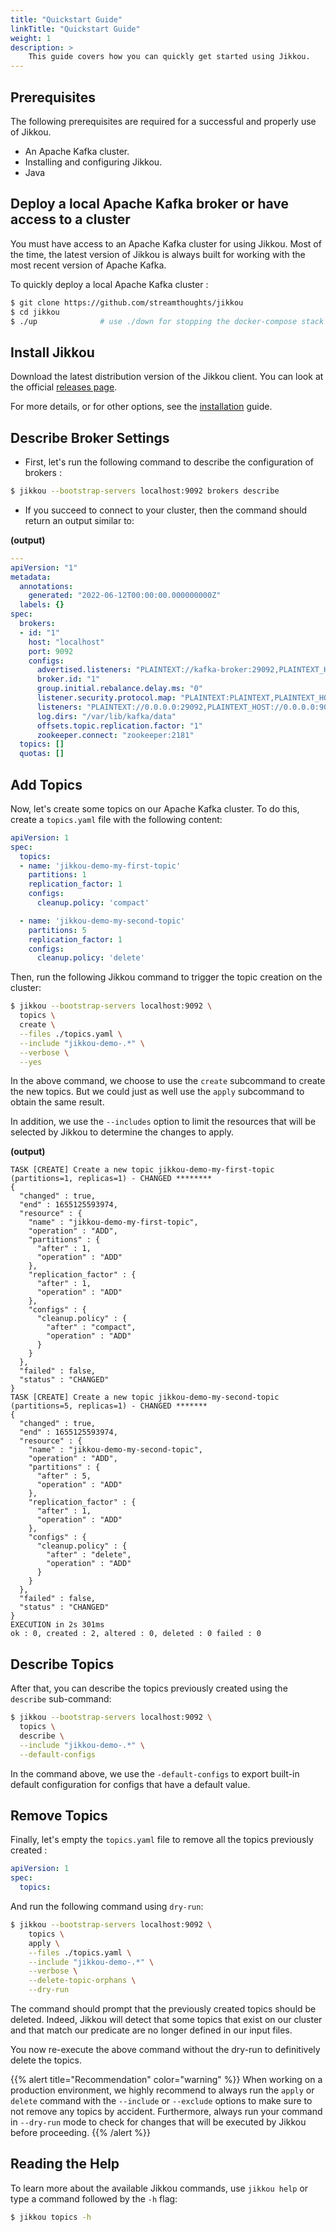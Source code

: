 ```yaml
---
title: "Quickstart Guide"
linkTitle: "Quickstart Guide"
weight: 1
description: >
    This guide covers how you can quickly get started using Jikkou.
---
```



## Prerequisites
The following prerequisites are required for a successful and properly use of Jikkou.

* An Apache Kafka cluster.
* Installing and configuring Jikkou.
* Java

## Deploy a local Apache Kafka broker or have access to a cluster

You must have access to an Apache Kafka cluster for using Jikkou. 
Most of the time, the latest version of Jikkou is always built for working with the most recent version of Apache Kafka.

To quickly deploy a local Apache Kafka cluster : 

```bash
$ git clone https://github.com/streamthoughts/jikkou
$ cd jikkou
$ ./up              # use ./down for stopping the docker-compose stack
```

## Install Jikkou
Download the latest distribution version of the Jikkou client. You can look at the official [releases page](https://github.com/streamthoughts/jikkou/releases).

For more details, or for other options, see the [installation](./_installation.md) guide.

## Describe Broker Settings

* First, let's run the following command to describe the configuration of brokers :

```bash
$ jikkou --bootstrap-servers localhost:9092 brokers describe
```

* If you succeed to connect to your cluster, then the command should return an output similar to:

__(output)__

```yaml
---
apiVersion: "1"
metadata:
  annotations:
    generated: "2022-06-12T00:00:00.000000000Z"
  labels: {}
spec:
  brokers:
  - id: "1"
    host: "localhost"
    port: 9092
    configs:
      advertised.listeners: "PLAINTEXT://kafka-broker:29092,PLAINTEXT_HOST://localhost:9092"
      broker.id: "1"
      group.initial.rebalance.delay.ms: "0"
      listener.security.protocol.map: "PLAINTEXT:PLAINTEXT,PLAINTEXT_HOST:PLAINTEXT"
      listeners: "PLAINTEXT://0.0.0.0:29092,PLAINTEXT_HOST://0.0.0.0:9092"
      log.dirs: "/var/lib/kafka/data"
      offsets.topic.replication.factor: "1"
      zookeeper.connect: "zookeeper:2181"
  topics: []
  quotas: []
```

## Add Topics

Now, let's create some topics on our Apache Kafka cluster. To do this, create a `topics.yaml` file with the following content:

```yaml
apiVersion: 1
spec:
  topics:
  - name: 'jikkou-demo-my-first-topic'
    partitions: 1
    replication_factor: 1
    configs:
      cleanup.policy: 'compact'

  - name: 'jikkou-demo-my-second-topic'
    partitions: 5
    replication_factor: 1
    configs:
      cleanup.policy: 'delete'
```

Then, run the following Jikkou command to trigger the topic creation on the cluster: 

```bash
$ jikkou --bootstrap-servers localhost:9092 \
  topics \
  create \
  --files ./topics.yaml \
  --include "jikkou-demo-.*" \
  --verbose \
  --yes
```

In the above command, we choose to use the `create` subcommand to create the new topics.
But we could just as well use the `apply` subcommand to obtain the same result.

In addition, we use the `--includes` option to limit the resources that will be selected by Jikkou to determine the changes to apply.

__(output)__

```text
TASK [CREATE] Create a new topic jikkou-demo-my-first-topic (partitions=1, replicas=1) - CHANGED ********
{
  "changed" : true,
  "end" : 1655125593974,
  "resource" : {
    "name" : "jikkou-demo-my-first-topic",
    "operation" : "ADD",
    "partitions" : {
      "after" : 1,
      "operation" : "ADD"
    },
    "replication_factor" : {
      "after" : 1,
      "operation" : "ADD"
    },
    "configs" : {
      "cleanup.policy" : {
        "after" : "compact",
        "operation" : "ADD"
      }
    }
  },
  "failed" : false,
  "status" : "CHANGED"
}
TASK [CREATE] Create a new topic jikkou-demo-my-second-topic (partitions=5, replicas=1) - CHANGED *******
{
  "changed" : true,
  "end" : 1655125593974,
  "resource" : {
    "name" : "jikkou-demo-my-second-topic",
    "operation" : "ADD",
    "partitions" : {
      "after" : 5,
      "operation" : "ADD"
    },
    "replication_factor" : {
      "after" : 1,
      "operation" : "ADD"
    },
    "configs" : {
      "cleanup.policy" : {
        "after" : "delete",
        "operation" : "ADD"
      }
    }
  },
  "failed" : false,
  "status" : "CHANGED"
}
EXECUTION in 2s 301ms 
ok : 0, created : 2, altered : 0, deleted : 0 failed : 0
```

## Describe Topics

After that, you can describe the topics previously created using the `describe` sub-command:

```bash
$ jikkou --bootstrap-servers localhost:9092 \
  topics \
  describe \
  --include "jikkou-demo-.*" \
  --default-configs
```

In the command above, we use the `-default-configs` to export built-in default configuration for configs that have a default value. 

## Remove Topics

Finally, let's empty the `topics.yaml` file to remove all the topics previously created :

```yaml
apiVersion: 1
spec:
  topics:
```

And run the following command using `dry-run`: 

```bash
$ jikkou --bootstrap-servers localhost:9092 \
    topics \
    apply \
    --files ./topics.yaml \
    --include "jikkou-demo-.*" \
    --verbose \
    --delete-topic-orphans \
    --dry-run
```

The command should prompt that the previously created topics should be deleted. Indeed, Jikkou will detect that some topics that exist on our cluster and that match our predicate are no longer defined in our input files.

You now re-execute the above command without the dry-run to definitively delete the topics.

{{% alert title="Recommendation" color="warning" %}}
When working on a production environment, we highly recommend to always run the `apply` or `delete` command with the `--include` or `--exclude` options to make sure to not remove any topics by accident.
Furthermore, always run your command in `--dry-run` mode to check for changes that will be executed by Jikkou before proceeding.
{{% /alert %}}

## Reading the Help

To learn more about the available Jikkou commands, use `jikkou help` or type a command followed by the `-h` flag:

```bash
$ jikkou topics -h
```